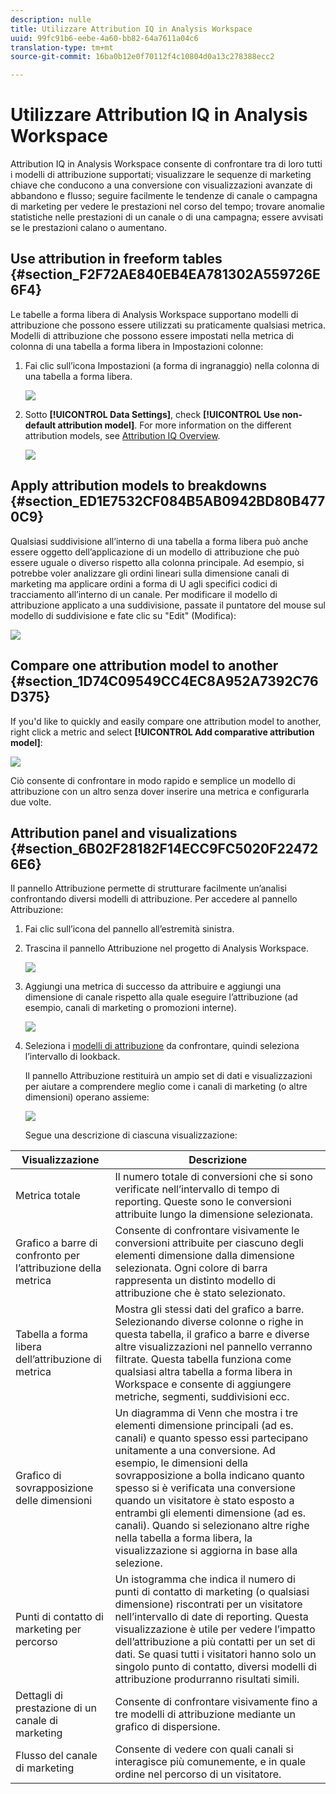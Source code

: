 ```yaml
---
description: nulle
title: Utilizzare Attribution IQ in Analysis Workspace
uuid: 99fc91b6-eebe-4a60-bb82-64a7611a04c6
translation-type: tm+mt
source-git-commit: 16ba0b12e0f70112f4c10804d0a13c278388ecc2

---
```



# Utilizzare Attribution IQ in Analysis Workspace

Attribution IQ in Analysis Workspace consente di confrontare tra di loro tutti i modelli di attribuzione supportati; visualizzare le sequenze di marketing chiave che conducono a una conversione con visualizzazioni avanzate di abbandono e flusso; seguire facilmente le tendenze di canale o campagna di marketing per vedere le prestazioni nel corso del tempo; trovare anomalie statistiche nelle prestazioni di un canale o di una campagna; essere avvisati se le prestazioni calano o aumentano.

## Use attribution in freeform tables {#section_F2F72AE840EB4EA781302A559726E6F4}

Le tabelle a forma libera di Analysis Workspace supportano modelli di attribuzione che possono essere utilizzati su praticamente qualsiasi metrica. Modelli di attribuzione che possono essere impostati nella metrica di colonna di una tabella a forma libera in Impostazioni colonne:

1. Fai clic sull’icona Impostazioni (a forma di ingranaggio) nella colonna di una tabella a forma libera.

   ![](assets/Column_Settings.png)

1. Sotto **[!UICONTROL Data Settings]**, check **[!UICONTROL Use non-default attribution model]**. For more information on the different attribution models, see [Attribution IQ Overview](attribution.md).

   ![](assets/Attribution_Model_Selection.png)

## Apply attribution models to breakdowns {#section_ED1E7532CF084B5AB0942BD80B4770C9}

Qualsiasi suddivisione all’interno di una tabella a forma libera può anche essere oggetto dell’applicazione di un modello di attribuzione che può essere uguale o diverso rispetto alla colonna principale. Ad esempio, si potrebbe voler analizzare gli ordini lineari sulla dimensione canali di marketing ma applicare ordini a forma di U agli specifici codici di tracciamento all’interno di un canale. Per modificare il modello di attribuzione applicato a una suddivisione, passate il puntatore del mouse sul modello di suddivisione e fate clic su "Edit" (Modifica):

![](assets/breakdown_settings.png)

## Compare one attribution model to another {#section_1D74C09549CC4EC8A952A7392C76D375}

If you'd like to quickly and easily compare one attribution model to another, right click a metric and select **[!UICONTROL Add comparative attribution model]**:

![](assets/Comparative_Attribution_Model.png)

Ciò consente di confrontare in modo rapido e semplice un modello di attribuzione con un altro senza dover inserire una metrica e configurarla due volte.

## Attribution panel and visualizations {#section_6B02F28182F14ECC9FC5020F224726E6}

Il pannello Attribuzione permette di strutturare facilmente un’analisi confrontando diversi modelli di attribuzione. Per accedere al pannello Attribuzione:

1. Fai clic sull’icona del pannello all’estremità sinistra.
1. Trascina il pannello Attribuzione nel progetto di Analysis Workspace.

   ![](assets/Attribution_Panel_1.png)

1. Aggiungi una metrica di successo da attribuire e aggiungi una dimensione di canale rispetto alla quale eseguire l’attribuzione (ad esempio, canali di marketing o promozioni interne).

   ![](assets/attribution_panel2.png)

1. Seleziona i [modelli di attribuzione](attribution.md) da confrontare, quindi seleziona l’intervallo di lookback.

   Il pannello Attribuzione restituirà un ampio set di dati e visualizzazioni per aiutare a comprendere meglio come i canali di marketing (o altre dimensioni) operano assieme:

   ![](assets/attr_panel_vizs.png)

   Segue una descrizione di ciascuna visualizzazione:

| Visualizzazione | Descrizione |
|--- |--- |
| Metrica totale | Il numero totale di conversioni che si sono verificate nell’intervallo di tempo di reporting. Queste sono le conversioni attribuite lungo la dimensione selezionata. |
| Grafico a barre di confronto per l’attribuzione della metrica | Consente di confrontare visivamente le conversioni attribuite per ciascuno degli elementi dimensione dalla dimensione selezionata. Ogni colore di barra rappresenta un distinto modello di attribuzione che è stato selezionato. |
| Tabella a forma libera dell’attribuzione di metrica | Mostra gli stessi dati del grafico a barre. Selezionando diverse colonne o righe in questa tabella, il grafico a barre e diverse altre visualizzazioni nel pannello verranno filtrate. Questa tabella funziona come qualsiasi altra tabella a forma libera in Workspace e consente di aggiungere metriche, segmenti, suddivisioni ecc. |
| Grafico di sovrapposizione delle dimensioni | Un diagramma di Venn che mostra i tre elementi dimensione principali (ad es. canali) e quanto spesso essi partecipano unitamente a una conversione. Ad esempio, le dimensioni della sovrapposizione a bolla indicano quanto spesso si è verificata una conversione quando un visitatore è stato esposto a entrambi gli elementi dimensione (ad es. canali). Quando si selezionano altre righe nella tabella a forma libera, la visualizzazione si aggiorna in base alla selezione. |
| Punti di contatto di marketing per percorso | Un istogramma che indica il numero di punti di contatto di marketing (o qualsiasi dimensione) riscontrati per un visitatore nell’intervallo di date di reporting. Questa visualizzazione è utile per vedere l’impatto dell’attribuzione a più contatti per un set di dati. Se quasi tutti i visitatori hanno solo un singolo punto di contatto, diversi modelli di attribuzione produrranno risultati simili. |
| Dettagli di prestazione di un canale di marketing | Consente di confrontare visivamente fino a tre modelli di attribuzione mediante un grafico di dispersione. |
| Flusso del canale di marketing | Consente di vedere con quali canali si interagisce più comunemente, e in quale ordine nel percorso di un visitatore. |
